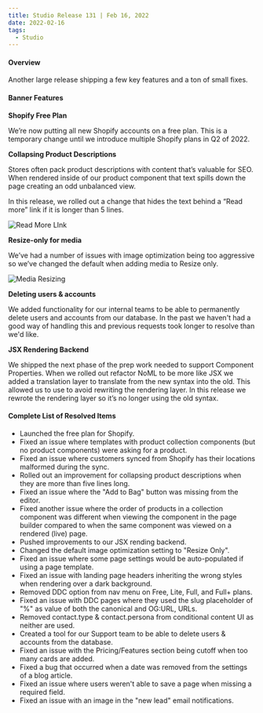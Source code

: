 ```yaml
---
title: Studio Release 131 | Feb 16, 2022
date: 2022-02-16
tags:
  - Studio
---
```


#### Overview

Another large release shipping a few key features and a ton of small fixes.

#### Banner Features

**Shopify Free Plan**

We’re now putting all new Shopify accounts on a free plan. This is a temporary change until we introduce multiple
Shopify plans in Q2 of 2022.

**Collapsing Product Descriptions**

Stores often pack product descriptions with content that’s valuable for SEO. When rendered inside of our product
component that text spills down the page creating an odd unbalanced view.

In this release, we rolled out a change that hides the text behind a “Read more” link if it is longer than 5 lines.

![Read More LInk](/assets/studio/read-more.gif)

**Resize-only for media**

We’ve had a number of issues with image optimization being too aggressive so we’ve changed the default when adding media
to Resize only.

![Media Resizing](/assets/studio/Screen_Shot_2022-02-24_at_11.02.11_AM.png)

**Deleting users & accounts**

We added functionality for our internal teams to be able to permanently delete users and accounts from our database. In
the past we haven't had a good way of handling this and previous requests took longer to resolve than we'd like.

**JSX Rendering Backend**

We shipped the next phase of the prep work needed to support Component Properties. When we rolled out refactor NoML to
be more like JSX we added a translation layer to translate from the new syntax into the old. This allowed us to use to
avoid rewriting the rendering layer. In this release we rewrote the rendering layer so it’s no longer using the old
syntax.

#### Complete List of Resolved Items

* Launched the free plan for Shopify.
* Fixed an issue where templates with product collection components (but no product components) were asking for a
  product.
* Fixed an issue where customers synced from Shopify has their locations malformed during the sync.
* Rolled out an improvement for collapsing product descriptions when they are more than five lines long.
* Fixed an issue where the "Add to Bag" button was missing from the editor.
* Fixed another issue where the order of products in a collection component was different when viewing the component in
  the page builder compared to when the same component was viewed on a rendered (live) page.
* Pushed improvements to our JSX rending backend.
* Changed the default image optimization setting to "Resize Only".
* Fixed an issue where some page settings would be auto-populated if using a page template.
* Fixed an issue with landing page headers inheriting the wrong styles when rendering over a dark background.
* Removed DDC option from nav menu on Free, Lite, Full, and Full+ plans.
* Fixed an issue with DDC pages where they used the slug placeholder of "%" as value of both the canonical and OG:URL,
  URLs.
* Removed contact.type & contact.persona from conditional content UI as neither are used.
* Created a tool for our Support team to be able to delete users & accounts from the database.
* Fixed an issue with the Pricing/Features section being cutoff when too many cards are added.
* Fixed a bug that occurred when a date was removed from the settings of a blog article.
* Fixed an issue where users weren't able to save a page when missing a required field.
* Fixed an issue with an image in the "new lead" email notifications.
